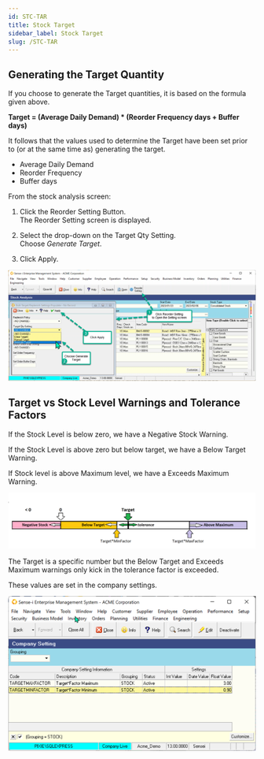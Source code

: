 ```yaml
---
id: STC-TAR
title: Stock Target
sidebar_label: Stock Target
slug: /STC-TAR
---
```


## Generating the Target Quantity

If you choose to generate the Target quantities, it is based on the formula given above.

**Target = (Average Daily Demand) \* (Reorder Frequency days + Buffer days)**

It follows that the values used to determine the Target have been set prior to (or at the same time as) generating the target.

- Average Daily Demand
- Reorder Frequency
- Buffer days

From the stock analysis screen:

1. Click the Reorder Setting Button.   
The Reorder Setting screen is displayed.

2. Select the drop-down on the Target Qty Setting.   
Choose _Generate Target_.

3. Click Apply.

![](../static/img/docs/STC-TAR/targetgen.png) 

## Target vs Stock Level Warnings and Tolerance Factors

If the Stock Level is below zero, we have a Negative Stock Warning.

If the Stock Level is above zero but below target, we have a Below Target Warning.

If Stock level is above Maximum level, we have a Exceeds Maximum Warning.

![](../static/img/docs/STC-TAR/StockTarget.png) 

The Target is a specific number but the Below Target and Exceeds Maximum warnings only kick in the tolerance factor is exceeded.

These values are set in the company settings.

![](../static/img/docs/STC-TAR/TargetMargin.png) 

